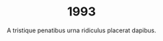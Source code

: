 ---
layout: post
title: 1993
abbr: 93
timeline: true
subtitle: "A tristique penatibus urna ridiculus placerat dapibus."
video: "http://player.vimeo.com/video/63683408"
statistics:
- stat: 24%
  desc: One Proin phasellus nim placerat elit.	
- stat: 87%
  desc: Facilisis et integer, adipiscing in adipiscing lundium.
- stat: 46%
  desc: Proin phasellus nim placerat elit.
global:
- item: Two Proin phasellus nim placerat elit.
- item: Facilisis et integer, adipiscing in adipiscing lundium.
- item: Proin phasellus nim placerat elit.
national:
- item: Three Proin phasellus nim placerat elit.
- item: Facilisis et integer, adipiscing in adipiscing lundium.
- item: Proin phasellus nim placerat elit.
year:
- item: Four Proin phasellus nim placerat elit.
- item: Facilisis et integer, adipiscing in adipiscing lundium.
- item: Proin phasellus nim placerat elit.
local:
- item: Five Proin phasellus nim placerat elit.
- item: Facilisis et integer, adipiscing in adipiscing lundium.
- item: Proin phasellus nim placerat elit.
---